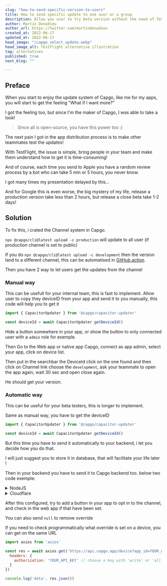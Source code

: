 ```yaml
---
slug: "how-to-send-specific-version-to-users"
title: How to send specific update to one user or a group
description: Allow you user to try beta version without the need of TestFlight, or google beta process, just add a button in your app, and they are in !
author: Martin Donadieu
author_url: https://twitter.com/martindonadieu
created_at: 2022-06-17
updated_at: 2022-06-17
head_image: "/capgo_select_update.webp"
head_image_alt: TestFlight alternative illustration
tag: alternatives
published: true
next_blog: ""

---
```


## Preface

When you start to enjoy the update system of Capgo, like me for my apps, you will start to get the feeling "What if I want more?"

I got the feeling too, but since I'm the maker of Capgo, I was able to take a look!

> Since all is open-source, you have this power too :)

The next pain I got in the app distribution process is to make other teammates test the updates!

With TestFlight, the issue is simple, bring people in your team and make them understand how to get it is time-consuming!

And of course, each time you send to Apple you have a random review process by a bot who can take 5 min or 5 hours, you never know.

I got many times my presentation delayed by this...

And for Google this is even worse, the big mystery of my life, release a production version take less than 2 hours, but release a close beta take 1-2 days!


## Solution

To fix this, i crated the Channel system in Capgo.

`npx @capgo/cli@latest upload -c production` will update to all user (if production channel is set to public)

If you do `npx @capgo/cli@latest upload -c development` then the version land to a different channel, this can be automatised in [GitHub action](/blog/manage-dev-and-prod-build-with-github-actions). 

Then you have 2 way to let users get the updates from the channel

### Manual way

This can be usefull for your internal team, this is fast to implement.
Allow user to copy they deviceID from your app and send it to you manually, this code will help you to get it
```js
import { CapacitorUpdater } from '@capgo/capacitor-updater'

const deviceId = await CapacitorUpdater.getDeviceId()
```
Hide a button somewhere in your app, or show the button to only connected user with a `admin` role for exemple.

Then Go to the Web app or native app Capgo, connect as app admin, select your app, click on device list.

Then put in the searchbar the DeviceId click on the one found and then click on Channel link choose the `development`, ask your teammate to open the app again, wait 30 sec and open close again.

He should get your version.


### Automatic way

This can be useful for your beta testers, this is longer to implement.

Same as manual way, you have to get the deviceID
```js
import { CapacitorUpdater } from '@capgo/capacitor-updater'

const deviceId = await CapacitorUpdater.getDeviceId()
```

But this time you have to send it automatically to your backend, i let you decide how you do that.

I will just suggest you to store it in database, that will facilitate your life later !

Then in your backend you have to send it to Capgo backend too. below two code exemple:
<details>
  <summary>NodeJS</summary>

```js
import axios from 'axios'

await axios.post('https://api.capgo.app/device', {
  app_id: 'YOUR_APP_ID',
  device_id: 'DEVICE_ID',
  channel: 'CHANNEL_NAME', // The name of the channel, or undefined if version_id provided
  version_id: 'VERSION_NAME' // this is optionnal, if provide it will override the channel, that usefull when you want to debug only one user.
}, {
  headers: {
    authorization: 'YOUR_API_KEY' // choose a key with 'write' or 'all' rights
  }
})
```
</details>


<details>
  <summary>Cloudflare</summary>
  
```js
addEventListener('fetch', (event) => {
  event.respondWith(
    handleRequest(event.request).catch(
      err => new Response(err.stack, { status: 500 })
    )
  )
})

async function handleRequest(request) {
  const { pathname, method } = new URL(request.url)
  const body = await request.json()
  const newBody = JSON.stringify({
    app_id: 'YOUR_APP_ID',
    device_id: body.device_id,
    channel: 'alpha'
  })
  const newUrl = new URL('https://api.capgo.app/device')
  const options = {
    headers: {
      authorization: 'YOUR_API_KEY',
    },
    method: 'POST',
    body: newBody
  }

  if (request.method === 'DELETE') {
    // DELETE the channel link
    options.method = 'DELETE'
    return fetch(newUrl.toString(), options)
  }

  return fetch(newUrl.toString(), options)
}
```
And just send your device_id in body it to the deployed URL with POST to add and DELETE method to delete.
</details>

After this configured, try to add a button in your app to opt in to the channel, and check in the web app if that have been set.

You can also send `null` to remove override

If you need to check programmatically what override is set on a device, you can get on the same URL

```js
import axios from 'axios'

const res = await axios.get('https://api.capgo.app/device?app_id=YOUR_APP_ID&device_id=DEVICE_ID', {
  headers: {
    authorization: 'YOUR_API_KEY' // choose a key with 'write' or 'all' rights
  }
})

console.log('data', res.json())
```


